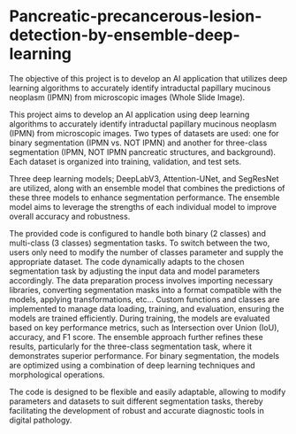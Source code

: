 # Pancreatic-precancerous-lesion-detection-by-ensemble-deep-learning
The objective of this project is to develop an AI application that utilizes deep learning  algorithms to accurately identify intraductal papillary mucinous neoplasm (IPMN) from  microscopic images (Whole Slide Image).

This project aims to develop an AI application using deep learning algorithms to accurately identify intraductal papillary mucinous neoplasm (IPMN) from microscopic images. Two types of datasets are used: one for binary segmentation (IPMN vs. NOT IPMN) and another for three-class segmentation (IPMN, NOT IPMN pancreatic structures, and background). Each dataset is organized into training, validation, and test sets.

Three deep learning models; DeepLabV3, Attention-UNet, and SegResNet are utilized, along with an ensemble model that combines the predictions of these three models to enhance segmentation performance. The ensemble model aims to leverage the strengths of each individual model to improve overall accuracy and robustness.

The provided code is configured to handle both binary (2 classes) and multi-class (3 classes) segmentation tasks. To switch between the two, users only need to modify the number of classes parameter and supply the appropriate dataset. The code dynamically adapts to the chosen segmentation task by adjusting the input data and model parameters accordingly. The data preparation process involves importing necessary libraries, converting segmentation masks into a format compatible with the models, applying transformations, etc... Custom functions and classes are implemented to manage data loading, training, and evaluation, ensuring the models are trained efficiently. During training, the models are evaluated based on key performance metrics, such as Intersection over Union (IoU), accuracy, and F1 score. The ensemble approach further refines these results, particularly for the three-class segmentation task, where it demonstrates superior performance. For binary segmentation, the models are optimized using a combination of deep learning techniques and morphological operations.

The code is designed to be flexible and easily adaptable, allowing to modify parameters and datasets to suit different segmentation tasks, thereby facilitating the development of robust and accurate diagnostic tools in digital pathology.
